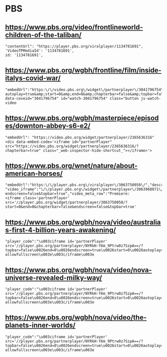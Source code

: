 # PBS

## https://www.pbs.org/video/frontlineworld-children-of-the-taliban/

~~~
"contentUrl": "https://player.pbs.org/viralplayer/1134781691",
'VideoTPMediaId': '1134781691',
id: '1134781691',
~~~

## https://www.pbs.org/wgbh/frontline/film/inside-italys-covid-war/

~~~
"embedUrl":"https:\/\/video.pbs.org\/widget\/partnerplayer\/3041796754\/?autoplay=true&amp;start=0&amp;end=0&amp;chapterbar=false&amp;topbar=false&amp;endscreen=true"
data-coveid="3041796754" id="watch-3041796754" class="button js-watch-video
~~~

## https://www.pbs.org/wgbh/masterpiece/episodes/downton-abbey-s6-e2/

~~~
"embedUrl": "https://video.pbs.org/widget/partnerplayer/2365636316"
<div data-embed-code='<iframe id="partnerPlayer" src="https://video.pbs.org/widget/partnerplayer/2365636316/?chapterbar=true" class="_web-inspector-hide-shortcut_"></iframe>'>
~~~

## https://www.pbs.org/wnet/nature/about-american-horses/

~~~
"embedUrl":"https:\/\/player.pbs.org\/viralplayer\/3063750050\/","description":"American
"video_iframe":"\/\/player.pbs.org\/widget\/partnerplayer\/3063968071\/?endscreen=false&topbar=true","video_meta_row":"Premiere:
<iframe class='partnerPlayer' src='//player.pbs.org/widget/partnerplayer/3063750050/?start=0&end=0&chapterbar=false&endscreen=false&topbar=true'
~~~

## https://www.pbs.org/wgbh/nova/video/australias-first-4-billion-years-awakening/

~~~
"player_code":"\u003ciframe id='partnerPlayer' src='//player.pbs.org/partnerplayer/NYRkH-Y6m_9Ptrw0z7SzpA==/?topbar=false\u0026end=0\u0026endscreen=true\u0026start=0\u0026autoplay=false' allowfullscreen\u003e\u003c/iframe\u003e
~~~

## https://www.pbs.org/wgbh/nova/video/nova-universe-revealed-milky-way/

~~~
"player_code":"\u003ciframe id='partnerPlayer' src='//player.pbs.org/partnerplayer/NYRkH-Y6m_9Ptrw0z7SzpA==/?topbar=false\u0026end=0\u0026endscreen=true\u0026start=0\u0026autoplay=false' allowfullscreen\u003e\u003c/iframe\u003e
~~~

## https://www.pbs.org/wgbh/nova/video/the-planets-inner-worlds/

~~~
"player_code":"\u003ciframe id='partnerPlayer' src='//player.pbs.org/partnerplayer/NYRkH-Y6m_9Ptrw0z7SzpA==/?topbar=false\u0026end=0\u0026endscreen=true\u0026start=0\u0026autoplay=false' allowfullscreen\u003e\u003c/iframe\u003e
~~~
